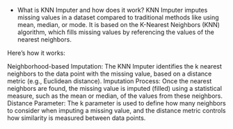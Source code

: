 - What is KNN Imputer and how does it work?
KNN Imputer imputes missing values in a dataset compared to traditional methods like using mean, median, or mode. It is based on the K-Nearest Neighbors (KNN) algorithm, which fills missing values by referencing the values of the nearest neighbors.

Here’s how it works:

Neighborhood-based Imputation: The KNN Imputer identifies the k nearest neighbors to the data point with the missing value, based on a distance metric (e.g., Euclidean distance).
Imputation Process: Once the nearest neighbors are found, the missing value is imputed (filled) using a statistical measure, such as the mean or median, of the values from these neighbors.
Distance Parameter: The k parameter is used to define how many neighbors to consider when imputing a missing value, and the distance metric controls how similarity is measured between data points.